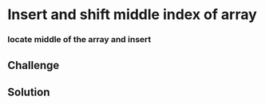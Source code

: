 # Insert and shift middle index of array
### locate middle of the array and insert 

## Challenge
<!-- Description of the challenge -->

## Solution
<!-- Embedded whiteboard image -->